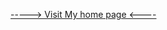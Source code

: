 <html>
<p><a href="https://championrajeshkumar.github.io/rajesh.html"> -----> Visit My home page <----</a></p>
</html>
